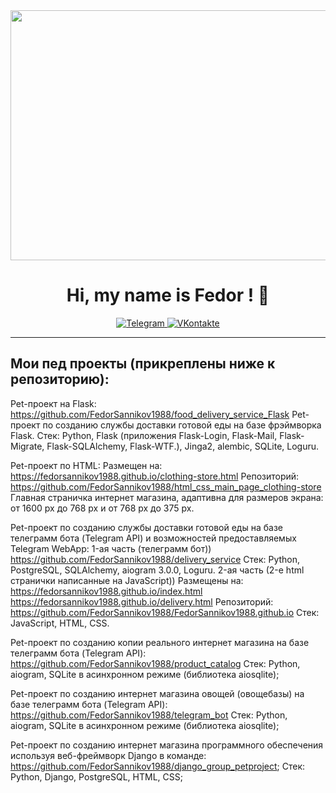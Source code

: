 
<div id="header" align="center">
  <img src="https://media.giphy.com/media/1GEATImIxEXVR79Dhk/giphy.gif" width="1500" height="400" />
</div>

<div align="center">
    <h1>Hi, my name is Fedor ! 👋</h1>
</div>

<div align="center">
  
  <a href="https://t.me/Fedor_Sannikov">
    <img src="https://img.shields.io/badge/Telegram-blue?style=for-the-badge&logo=telegram&logoColor=white" alt="Telegram"/>
  </a>
    
  <a href="https://vk.com/id816035028">
    <img src="https://img.shields.io/badge/VKontakte-2787F5?style=for-the-badge&logo=vk&logoColor=white" alt="VKontakte"/>
  </a>
  
</div>

***


## Мои пед проекты (прикреплены ниже к репозиторию):

Pet-проект на Flask:
<br>
https://github.com/FedorSannikov1988/food_delivery_service_Flask
Pet-проект по созданию службы доставки готовой еды на базе фрэймворка Flask.
Стек: Python, Flask (приложения Flask-Login, Flask-Mail, Flask-Migrate, Flask-SQLAlchemy, Flask-WTF.), Jinga2, alembic, SQLite, Loguru.

Pet-проект по HTML:
Размещен на:
https://fedorsannikov1988.github.io/clothing-store.html
Репозиторий:
https://github.com/FedorSannikov1988/html_css_main_page_clothing-store
Главная страничка интернет магазина, адаптивна для размеров экрана: от 1600 px до 768 px и от 768 px до 375 px.

Pet-проект по созданию службы доставки готовой еды на базе телеграмм бота (Telegram API) и возможностей предоставляемых Telegram WebApp:
1-ая часть (телеграмм бот)) https://github.com/FedorSannikov1988/delivery_service
Стек: Python, PostgreSQL, SQLAlchemy, aiogram 3.0.0, Loguru.
2-ая часть (2-e html странички написанные на JavaScript))
Размещены на:
https://fedorsannikov1988.github.io/index.html
https://fedorsannikov1988.github.io/delivery.html
Репозиторий:
https://github.com/FedorSannikov1988/FedorSannikov1988.github.io
Стек: JavaScript, HTML, CSS.

Pet-проект по созданию копии реального интернет магазина на базе телеграмм бота (Telegram API):
https://github.com/FedorSannikov1988/product_catalog
Стек: Python, aiogram, SQLite в асинхронном режиме (библиотека aiosqlite);

Pet-проект по созданию интернет магазина овощей (овощебазы) на базе телеграмм бота (Telegram API):
https://github.com/FedorSannikov1988/telegram_bot
Стек: Python, aiogram, SQLite в асинхронном режиме (библиотека aiosqlite);

Pet-проект по созданию интернет магазина программного обеспечения используя веб-фреймворк Django в команде:
https://github.com/FedorSannikov1988/django_group_petproject;
Стек: Python, Django, PostgreSQL, HTML, CSS;
